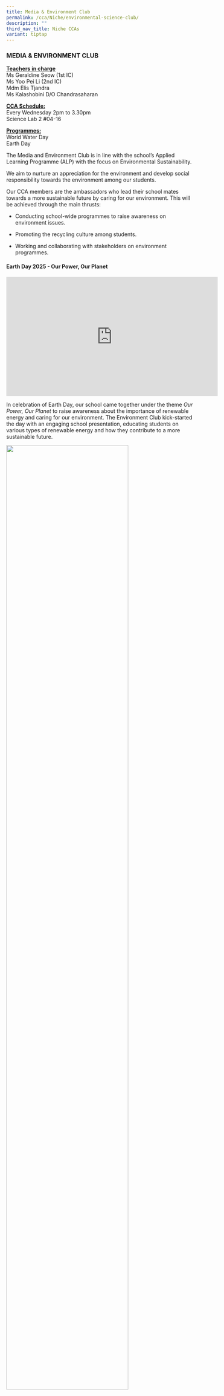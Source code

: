 ```yaml
---
title: Media & Environment Club
permalink: /cca/Niche/environmental-science-club/
description: ""
third_nav_title: Niche CCAs
variant: tiptap
---
```

<h3>MEDIA &amp; ENVIRONMENT CLUB</h3>
<p><strong><u>Teachers in charge</u></strong>
<br>Ms Geraldine Seow&nbsp;(1st IC)
<br>Ms Yoo Pei Li (2nd IC)
<br>Mdm Elis Tjandra
<br>Ms Kalashobini D/O Chandrasaharan
<br>
</p>
<p><strong><u>CCA Schedule:</u></strong> 
<br>Every Wednesday 2pm to 3.30pm
<br>Science Lab 2 #04-16</p>
<p><strong><u>Programmes:</u></strong> 
<br>World Water Day
<br>Earth Day</p>
<p>The Media and Environment Club is in line with the school’s&nbsp;Applied
Learning Programme (ALP) with the focus on Environmental Sustainability.</p>
<p>We aim to nurture an appreciation for the environment and develop social
responsibility towards the environment among our students.</p>
<p>Our CCA members are the ambassadors who lead their school mates towards
a more sustainable future by caring for our environment. This will be achieved
through the main thrusts:</p>
<ul>
<li>
<p>Conducting school-wide programmes to raise awareness on environment issues.</p>
</li>
<li>
<p>Promoting the recycling culture among students.</p>
</li>
<li>
<p>Working and collaborating with stakeholders on environment programmes.</p>
</li>
</ul>
<p></p>
<h4>Earth Day 2025 - Our Power, Our Planet</h4>
<div class="iframe-wrapper">
<iframe height="315" width="560" allowfullscreen="true" frameborder="0" src="https://www.youtube.com/embed/SGLWZqYwAEA?si=YV0Um4NZnXhG1qNX"></iframe>
</div>
<p>In celebration of Earth Day, our school came together under the theme <em>Our Power, Our Planet</em> to
raise awareness about the importance of renewable energy and caring for
our environment. The Environment Club kick-started the day with an engaging
school presentation, educating students on various types of renewable energy
and how they contribute to a more sustainable future.</p>
<p></p>
<div class="isomer-image-wrapper">
<img style="width: 80%;" height="auto" width="100%" alt="" src="/images/Earth_Day_2025_1.jpg">
</div>
<p>During recess, students were treated to a fun and interactive puzzle-matching
game designed by members of the Media and Environment Clubs. The puzzles
were creatively made from recycled cereal boxes, reinforcing the message
of reusing materials to reduce waste.</p>
<p></p>
<div class="isomer-image-wrapper">
<img style="width: 100%" height="auto" width="100%" alt="" src="/images/Earth_Day_2025_2.jpg">
</div>
<p>In addition, an informative display board showcased how countries such
as Singapore, Canada, Japan, Sweden, and New Zealand are adopting renewable
energy practices. Through these visuals, students learned how global communities
are working towards a greener future and how they, too, can play a part.</p>
<div class="isomer-image-wrapper">
<img style="width: 100%" height="auto" width="100%" alt="" src="/images/Earth_Day_2025_3.jpg">
</div>
<p>It was a meaningful and educational event that reminded everyone that
protecting the planet starts with us.</p>
<h4>World Water Day 2025 - Glacier Preservation</h4>
<p></p>
<div class="isomer-image-wrapper">
<img style="width: 80%;" height="auto" width="100%" alt="" src="/images/WWD_2025_1.jpg">
</div>
<p>In support of the worldwide <em>World Water Day</em> movement, our school
focused this year’s theme on <em>Glacier Preservation</em>. The Media and
Environment Clubs took the lead by researching glaciers across different
continents and exploring how global warming has caused them to shrink at
an alarming rate.</p>
<p>Through their presentation, the students shared how the melting of glaciers
not only threatens ecosystems but also affects human populations that rely
on glaciers for freshwater and stable climates. Their well-researched findings
were presented to the whole school, raising awareness about the urgent
need to protect these vital water sources.</p>
<p>The event reminded everyone that conserving water and fighting climate
change are global responsibilities—and it starts with being informed and
taking small actions in our daily lives.</p>
<p></p>
<h4>Learning Journeys</h4>
<p>In 2024, the Environment Club embarked on enriching learning journeys
to the NEWater Visitor Centre and Gardens by the Bay.</p>
<p>At the NEWater Visitor Centre, students learned about Singapore's innovative
water conservation strategies and the advanced technologies behind its
sustainable drinking water supply. They gained a deeper understanding of
the nation's efforts to overcome resource challenges and ensure water security.</p>
<p></p>
<h4>Learning Journeys</h4>
<div class="isomer-image-wrapper">
<img style="width: 80%;" height="auto" width="100%" alt="" src="/images/env_club_2025_2.jpg">
</div>
<p></p>
<div class="isomer-image-wrapper">
<img style="width: 80%;" height="auto" width="100%" alt="" src="/images/env_club_2025_1.jpg">
</div>
<p>At Gardens by the Bay, students explored cutting-edge innovations and
creative designs that promote sustainability, while learning about Singapore’s
resource management. These experiences inspired students to think critically
about environmental challenges and innovative solutions for a sustainable
future.</p>
<p></p>
<div class="isomer-image-wrapper">
<img style="width: 90%;" height="auto" width="100%" alt="" src="/images/env_club_2025_4.jpg">
</div>
<p></p>
<div class="isomer-image-wrapper">
<img style="width: 80%;" height="auto" width="100%" alt="" src="/images/env_club_2025_3.jpg">
</div>
<p>The Environment Club members honed their 21st Century Competencies by
learning to create basic app applications using Google AppSheet. They developed
two impactful apps: one compiling information on Singapore parks to promote
nature exploration and another guiding users on recycling right to encourage
sustainable habits. Through this project, they demonstrated critical and
inventive thinking, collaborative skills, and a sense of responsibility
towards the environment. The experience empowered them to use technology
as a tool for advocacy, showcasing how digital innovation can drive environmental
education and awareness.</p>
<p></p>
<div class="isomer-image-wrapper">
<img style="width: 80%;" height="auto" width="100%" alt="" src="/images/env_club_2025_5.jpg">
</div>
<p></p>
<p></p>
<h4></h4>
<p></p>